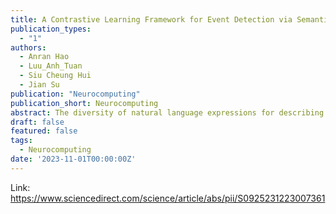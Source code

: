```yaml
---
title: A Contrastive Learning Framework for Event Detection via Semantic Type Prototype Representation Modeling
publication_types:
  - "1"
authors:
  - Anran Hao
  - Luu_Anh_Tuan
  - Siu Cheung Hui
  - Jian Su
publication: "Neurocomputing"
publication_short: Neurocomputing
abstract: The diversity of natural language expressions for describing events poses a challenge for the task of Event Detection (ED) with machine learning methods. To detect and classify event mentions, ED models essentially need to construct a semantic linkage between representations of the mentions and a set of target types. Unfortunately, most existing models use meaningless homogeneous one-hot vectors to represent the event type classes in ED, ignoring the fact that the event type labels also consist of meaningful words and can provide important clues for type representation learning. In this paper, we propose a Contrastive Semantic Prototype Representation Learning Framework for Event Detection (SemPRE), which exploits the pre-defined event type label words to inject the semantic information of the types and guide event detection. Specifically, we utilize pre-trained BERT to fuse text and event type into a joint representation space, and employ a contrastive-regularized module to enhance cross-type interaction. We conduct extensive experiments on the ACE 2005 and MAVEN benchmark datasets. The performance results show that our proposed SemPRE model achieves state-of-the-art performance on the datasets and outperforms existing baselines on limited annotated data and without using any external resources. Further analysis shows that our model is also effective in detecting multiple events and ambiguous trigger words.
draft: false
featured: false
tags:
  - Neurocomputing
date: '2023-11-01T00:00:00Z'
---
```

Link: https://www.sciencedirect.com/science/article/abs/pii/S0925231223007361
